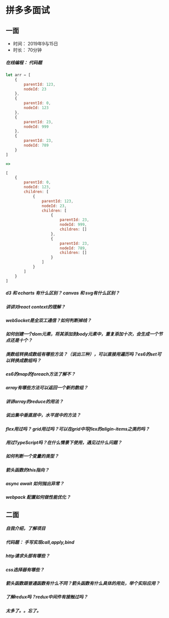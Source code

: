 # 拼多多面试

## 一面
+ 时间： 2019年9与15日
+ 时长： 70分钟

##### 在线编程： 代码题
```javascript
let arr = [
    {
        parentId: 123,
        nodeId: 23
    },
    {
        parentId: 0,
        nodeId: 123
    },
    {
        parentId: 23,
        nodeId: 999
    },
    {
        parentId: 23,
        nodeId: 789
    }
]

=>

[
    {
        parentId: 0,
        nodeId: 123,
        children: [
            {
                parentId: 123,
                nodeId: 23,
                children: [
                    {
                        parentId: 23,
                        nodeId: 999,
                        children: []
                    },
                    {
                        parentId: 23,
                        nodeId: 789,
                        children: []
                    }
                ]
            }
        ]
    }
]
```

##### d3 和 echarts 有什么区别？ canvas 和 svg有什么区别？

##### 讲讲对react context的理解？

##### webSocket是全双工通信？如何判断掉线？

##### 如何创建一个dom元素，将其添加到body元素中，重复添加十次，会生成一个节点还是十个？

##### 类数组转换成数组有哪些方法？（说出三种），可以直接用遍历吗？es6的set可以转换成数组吗？

##### es6的map的foreach方法了解不？

##### array有哪些方法可以返回一个新的数组？

##### 讲讲array的reduce的用法？

##### 说出集中垂直居中，水平居中的方法？

##### flex用过吗？ grid用过吗？可以在grid中写flex的aligin-items之类的吗？

##### 用过TypeScript吗？在什么情景下使用，遇见过什么问题？

##### 如何判断一个变量的类型？

##### 箭头函数的this指向？

##### async await 如何抛出异常？

##### webpack 配置如何做性能优化？



## 二面

##### 自我介绍，了解项目

##### 代码题： 手写实现call,apply,bind

##### http请求头部有哪些？

##### css选择器有哪些？

##### 箭头函数跟普通函数有什么不同？箭头函数有什么具体的用处，举个实际应用？

##### 了解redux吗？redux中间件有接触过吗？

##### 太多了。。忘了。 



